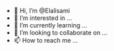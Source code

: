 - 👋 Hi, I’m @Elalisami
- 👀 I’m interested in ...
- 🌱 I’m currently learning ...
- 💞️ I’m looking to collaborate on ...
- 📫 How to reach me ...

<!---
Elalisami/Elalisami is a ✨ special ✨ repository because its `README.md` (this file) appears on your GitHub profile.
You can click the Preview link to take a look at your changes.
--->
